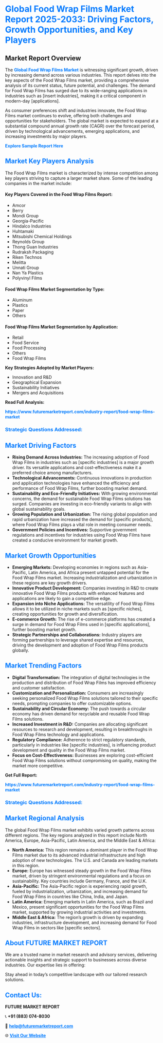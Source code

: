 <h1 style="color: #007BFF;">Global Food Wrap Films Market Report 2025-2033: Driving Factors, Growth Opportunities, and Key Players</h1>

<section id="overview">
<h2>Market Report Overview</h2>
<p>The <a href="https://www.futuremarketreport.com/industry-report/food-wrap-films-market" style="color: #007BFF; text-decoration: none;"><strong>Global Food Wrap Films Market</strong></a> is witnessing significant growth, driven by increasing demand across various industries. This report delves into the key aspects of the Food Wrap Films market, providing a comprehensive analysis of its current status, future potential, and challenges. The demand for Food Wrap Films has surged due to its wide-ranging applications in industries such as [insert industries], making it a critical component in modern-day [applications].</p>
<p>As consumer preferences shift and industries innovate, the Food Wrap Films market continues to evolve, offering both challenges and opportunities for stakeholders. The global market is expected to expand at a substantial compound annual growth rate (CAGR) over the forecast period, driven by technological advancements, emerging applications, and increasing investments by major players.</p>
</section>

<section id="overview">
<p><a href="https://www.futuremarketreport.com/request-sample/reportId=120109" style="color: #007BFF; text-decoration: none;"><strong>Explore Sample Report Here</strong></a></p>
</section>

<section id="key-players">
<h2 style="color: #007BFF;">Market Key Players Analysis</h2>
<p>The Food Wrap Films market is characterized by intense competition among key players striving to capture a larger market share. Some of the leading companies in the market include:</p>
<h4>Key Players Covered in the Food Wrap Films Report:</h4>
<ul><li>Amcor</li><li>Berry</li><li>Mondi Group</li><li>Georgia-Pacific</li><li>Hindalco Industries</li><li>Huhtamaki</li><li>Mitsubishi Chemical Holdings</li><li>Reynolds Group</li><li>Thong Guan Industries</li><li>Rudraksh Packaging</li><li>Riken Technos</li><li>Melitta</li><li>Unnati Group</li><li>Nan Ya Plastics</li><li>Polyvinyl Films</li></ul>
<h4>Food Wrap Films Market Segmentation by Type:</h4>
<ul><li>Aluminum</li><li>Plastics</li><li>Paper</li><li>Others</li></ul>

<h4>Food Wrap Films Market Segmentation by Application:</h4>
<ul><li>Retail</li><li>Food Service</li><li>Food Processing</li><li>Others</li><li>Food Wrap Films</li></ul>
<p><strong>Key Strategies Adopted by Market Players:</strong></p>
<ul>
<li>Innovation and R&D</li>
<li>Geographical Expansion</li>
<li>Sustainability Initiatives</li>
<li>Mergers and Acquisitions</li>
</ul>
</section>

<section>
<p><strong>Read Full Analysis: </strong></p><a href="https://www.futuremarketreport.com/industry-report/food-wrap-films-market" style="color: #007BFF; text-decoration: none;"><strong>https://www.futuremarketreport.com/industry-report/food-wrap-films-market</strong></a>
<h3 style="color: #007BFF;">Strategic Questions Addressed:</h3>
</section>

<section id="driving-factors">
<h2 style="color: #007BFF;">Market Driving Factors</h2>
<ul>
<li><strong>Rising Demand Across Industries:</strong> The increasing adoption of Food Wrap Films in industries such as [specific industries] is a major growth driver. Its versatile applications and cost-effectiveness make it a preferred choice among manufacturers.</li>
<li><strong>Technological Advancements:</strong> Continuous innovations in production and application technologies have enhanced the efficiency and performance of Food Wrap Films, further boosting market demand.</li>
<li><strong>Sustainability and Eco-Friendly Initiatives:</strong> With growing environmental concerns, the demand for sustainable Food Wrap Films solutions has surged. Companies are investing in eco-friendly variants to align with global sustainability goals.</li>
<li><strong>Growing Population and Urbanization:</strong> The rising global population and rapid urbanization have increased the demand for [specific products], where Food Wrap Films plays a vital role in meeting consumer needs.</li>
<li><strong>Government Policies and Incentives:</strong> Supportive government regulations and incentives for industries using Food Wrap Films have created a conducive environment for market growth.</li>
</ul>
</section>

<section id="growth-opportunities">
<h2 style="color: #007BFF;">Market Growth Opportunities</h2>
<ul>
<li><strong>Emerging Markets:</strong> Developing economies in regions such as Asia-Pacific, Latin America, and Africa present untapped potential for the Food Wrap Films market. Increasing industrialization and urbanization in these regions are key growth drivers.</li>
<li><strong>Innovative Product Development:</strong> Companies investing in R&D to create innovative Food Wrap Films products with enhanced features and applications are likely to gain a competitive edge.</li>
<li><strong>Expansion into Niche Applications:</strong> The versatility of Food Wrap Films allows it to be utilized in niche markets such as [specific niches], creating opportunities for growth and diversification.</li>
<li><strong>E-commerce Growth:</strong> The rise of e-commerce platforms has created a surge in demand for Food Wrap Films used in [specific applications], further boosting market growth.</li>
<li><strong>Strategic Partnerships and Collaborations:</strong> Industry players are forming partnerships to leverage shared expertise and resources, driving the development and adoption of Food Wrap Films products globally.</li>
</ul>
</section>

<section id="trending-factors">
<h2 style="color: #007BFF;">Market Trending Factors</h2>
<ul>
<li><strong>Digital Transformation:</strong> The integration of digital technologies in the production and distribution of Food Wrap Films has improved efficiency and customer satisfaction.</li>
<li><strong>Customization and Personalization:</strong> Consumers are increasingly seeking personalized Food Wrap Films solutions tailored to their specific needs, prompting companies to offer customizable options.</li>
<li><strong>Sustainability and Circular Economy:</strong> The push towards a circular economy has driven demand for recyclable and reusable Food Wrap Films solutions.</li>
<li><strong>Increased Investment in R&D:</strong> Companies are allocating significant resources to research and development, resulting in breakthroughs in Food Wrap Films technology and applications.</li>
<li><strong>Regulatory Compliance:</strong> Adherence to strict regulatory standards, particularly in industries like [specific industries], is influencing product development and quality in the Food Wrap Films market.</li>
<li><strong>Focus on Cost-Effectiveness:</strong> Businesses are exploring cost-efficient Food Wrap Films solutions without compromising on quality, making the market more competitive.</li>
</ul>
</section>

<section>
<p><strong>Get Full Report: </strong></p><a href="https://www.futuremarketreport.com/industry-report/food-wrap-films-market" style="color: #007BFF; text-decoration: none;"><strong>https://www.futuremarketreport.com/industry-report/food-wrap-films-market</strong></a>
<h3 style="color: #007BFF;">Strategic Questions Addressed:</h3>
</section>


<section id="regional-analysis">
<h2 style="color: #007BFF;">Market Regional Analysis</h2>
<p>The global Food Wrap Films market exhibits varied growth patterns across different regions. The key regions analyzed in this report include North America, Europe, Asia-Pacific, Latin America, and the Middle East & Africa:</p>
<ul>
<li><strong>North America:</strong> This region remains a dominant player in the Food Wrap Films market due to its advanced industrial infrastructure and high adoption of new technologies. The U.S. and Canada are leading markets in this region.</li>
<li><strong>Europe:</strong> Europe has witnessed steady growth in the Food Wrap Films market, driven by stringent environmental regulations and a focus on sustainability. Key countries include Germany, France, and the U.K.</li>
<li><strong>Asia-Pacific:</strong> The Asia-Pacific region is experiencing rapid growth, fueled by industrialization, urbanization, and increasing demand for Food Wrap Films in countries like China, India, and Japan.</li>
<li><strong>Latin America:</strong> Emerging markets in Latin America, such as Brazil and Mexico, present significant opportunities for the Food Wrap Films market, supported by growing industrial activities and investments.</li>
<li><strong>Middle East & Africa:</strong> The region’s growth is driven by expanding industries, infrastructure development, and increasing demand for Food Wrap Films in sectors like [specific sectors].</li>
</ul>
</section>

<footer>
<h2 style="color: #007BFF;">About FUTURE MARKET REPORT</h2>
<p>We are a trusted name in market research and advisory services, delivering actionable insights and strategic support to businesses across diverse industries. Our expertise lies in offering:</p>

<p>Stay ahead in today’s competitive landscape with our tailored research solutions.</p>

<h2 style="color: #007BFF;">Contact Us:</h2>
<p><strong>FUTURE MARKET REPORT</strong></p>
<p>📞 <strong>+91 (883) 074-8030</strong></p>
<p>📧 <strong><a href="mailto:help@futuremarketreport.com" style="color: #007BFF;">help@futuremarketreport.com</a></strong></p>
<p>🌐 <strong><a href="https://www.futuremarketreport.com/" style="color: #007BFF;">Visit Our Website</a></strong></p>
</footer>